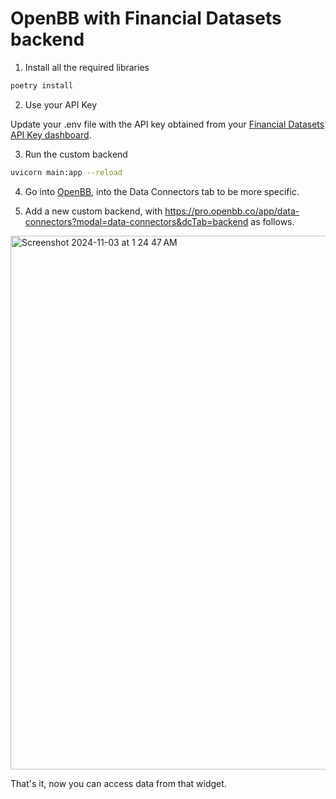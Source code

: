 # OpenBB with Financial Datasets backend

1. Install all the required libraries

```bash
poetry install
```

2. Use your API Key

Update your .env file with the API key obtained from your [Financial Datasets API Key dashboard](https://www.financialdatasets.ai/).

3. Run the custom backend

```bash
uvicorn main:app --reload
```

4. Go into [OpenBB](httpc://pro.openbb.co), into the Data Connectors tab to  be more specific.

5. Add a new custom backend, with https://pro.openbb.co/app/data-connectors?modal=data-connectors&dcTab=backend as follows.

<img width="854" alt="Screenshot 2024-11-03 at 1 24 47 AM" src="https://github.com/user-attachments/assets/82ff3f7a-aaae-4449-a81e-546b576f67bd">

That's it, now you can access data from that widget.
